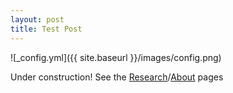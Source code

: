 ```yaml
---
layout: post
title: Test Post
---
```



![_config.yml]({{ site.baseurl }}/images/config.png)

Under construction! See the [Research](https://jmsull.github.io/research/)/[About](https://jmsull.github.io/about/) pages
